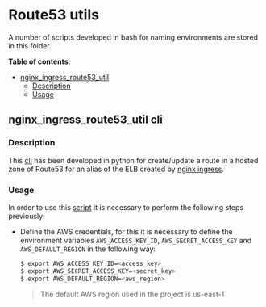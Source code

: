 # Route53 utils

A number of scripts developed in bash for naming environments are stored in this folder.

**Table of contents**:
- [nginx_ingress_route53_util](#nginx_ingress_route53_util-cli)
  - [Description](#description)
  - [Usage](#usage)

## nginx_ingress_route53_util cli

### Description

This [cli](./nginx_ingress_route53_util.py) has been developed in python for create/update a route in a hosted zone of Route53 for an alias of the ELB created by [nginx ingress](https://github.com/helm/charts/tree/master/stable/nginx-ingress).

### Usage

In order to use this [script](./nginx_ingress_route53_util.py) it is necessary to perform the following steps previously:

- Define the AWS credentials, for this it is necessary to define the environment variables `AWS_ACCESS_KEY_ID`, `AWS_SECRET_ACCESS_KEY` and `AWS_DEFAULT_REGION` in the following way:

    ```sh
    $ export AWS_ACCESS_KEY_ID=<access_key>
    $ export AWS_SECRET_ACCESS_KEY=<secret_key>
    $ export AWS_DEFAULT_REGION=<aws_region>
    ```
    > The default AWS region used in the project is us-east-1